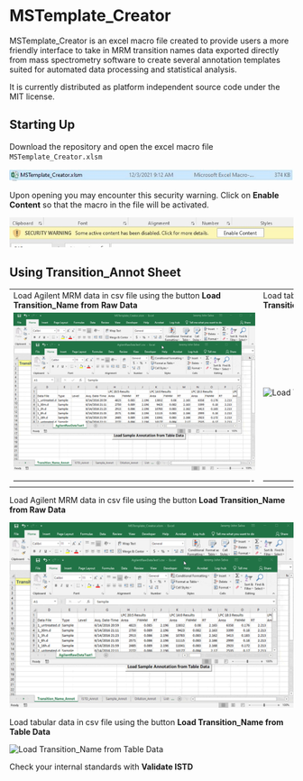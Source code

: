 # MSTemplate\_Creator

MSTemplate\_Creator is an excel macro file created to provide users a
more friendly interface to take in MRM transition names data exported
directly from mass spectrometry software to create several annotation
templates suited for automated data processing and statistical analysis.

It is currently distributed as platform independent source code under
the MIT license.

## Starting Up

Download the repository and open the excel macro file
`MSTemplate_Creator.xlsm`

![OpenMSTemplate\_Creator](figures/OpenMSTemplate_Creator.JPG)

Upon opening you may encounter this security warning. Click on **Enable
Content** so that the macro in the file will be activated.

![EnableContent](figures/EnableContentWarning.jpg)

## Using Transition\_Annot Sheet

<table>
<colgroup>
<col style="width: 50%" />
<col style="width: 49%" />
</colgroup>
<tbody>
<tr class="odd">
<td>Load Agilent MRM data in csv file using the button <strong>Load Transition_Name from Raw Data</strong></td>
<td>Load tabular data in csv file using the button <strong>Load Transition_Name from Table Data</strong></td>
</tr>
<tr class="even">
<td><img src="figures/trial.gif" alt="Load Transition_Name from Raw Data" /></td>
<td><img src="figures/trial2.gif" alt="Load Transition_Name from Table Data" /></td>
</tr>
<tr class="odd">
<td>——————————————————————————————-</td>
<td>—————————————————————————————–</td>
</tr>
</tbody>
</table>

Load Agilent MRM data in csv file using the button **Load
Transition\_Name from Raw Data**

![Load Transition\_Name from Raw Data](figures/trial.gif)

Load tabular data in csv file using the button **Load Transition\_Name
from Table Data**

![Load Transition\_Name from Table Data](figures/trial2.gif)

Check your internal standards with **Validate ISTD**
